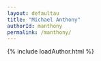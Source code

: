```yaml
---
layout: defaultau
title: "Michael Anthony"
authorId: manthony
permalink: /manthony/
---
```

{% include loadAuthor.html %}
<script>
    $(document).ready(function(){
        showAuthorBio('{{ page.authorId }}');
   });
</script>